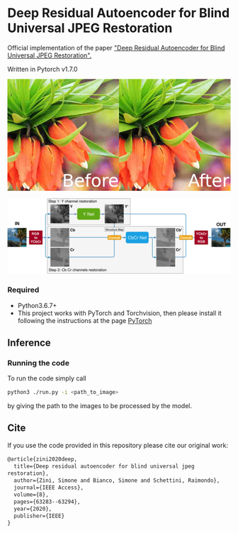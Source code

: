 # Deep Residual Autoencoder for Blind Universal JPEG Restoration

Official implementation of the paper ["Deep Residual Autoencoder for Blind Universal JPEG Restoration".](https://ieeexplore.ieee.org/abstract/document/9050792)

Written in Pytorch v1.7.0

![](./imgs/example.png)


![](./imgs/OV.png)

### Required

 - Python3.6.7+
 - This project works with PyTorch and Torchvision, then please install it following the instructions at the page [PyTorch](http://pytorch.org/)


## Inference

### Running the code

To run the code simply call
```bash
python3 ./run.py -i <path_to_image>
```
by giving the path to the images to be processed by the model.

## Cite

If you use the code provided in this repository please cite our original work:
```
@article{zini2020deep,
  title={Deep residual autoencoder for blind universal jpeg restoration},
  author={Zini, Simone and Bianco, Simone and Schettini, Raimondo},
  journal={IEEE Access},
  volume={8},
  pages={63283--63294},
  year={2020},
  publisher={IEEE}
}
```
